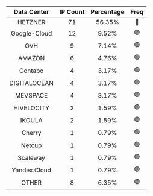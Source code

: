 | Data Center | IP Count | Percentage | Freq |
|:------------:|:--------:|:-----------:|:-----:|
| HETZNER | 71 | 56.35% | 🔴 |
| Google-Cloud | 12 | 9.52% | 🟢 |
| OVH | 9 | 7.14% | 🟢 |
| AMAZON | 6 | 4.76% | 🟢 |
| Contabo | 4 | 3.17% | 🟢 |
| DIGITALOCEAN | 4 | 3.17% | 🟢 |
| MEVSPACE | 4 | 3.17% | 🟢 |
| HIVELOCITY | 2 | 1.59% | 🟢 |
| IKOULA | 2 | 1.59% | 🟢 |
| Cherry | 1 | 0.79% | 🟢 |
| Netcup | 1 | 0.79% | 🟢 |
| Scaleway | 1 | 0.79% | 🟢 |
| Yandex.Cloud | 1 | 0.79% | 🟢 |
| OTHER | 8 | 6.35% | 🟢 |